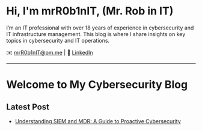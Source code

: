 # Hi, I'm mrR0b1nIT, (Mr. Rob in IT)
I’m an IT professional with over 18 years of experience in cybersecurity and IT infrastructure management. This blog is where I share insights on key topics in cybersecurity and IT operations.

✉️ [mrR0b1nIT@pm.me](mailto:mrR0b1nIT@pm.me) | 🔗 [LinkedIn](https://www.linkedin.com/in/robertmoss10/)

---
# Welcome to My Cybersecurity Blog


## Latest Post
- [Understanding SIEM and MDR: A Guide to Proactive Cybersecurity](siem-mdr-guide.md)
